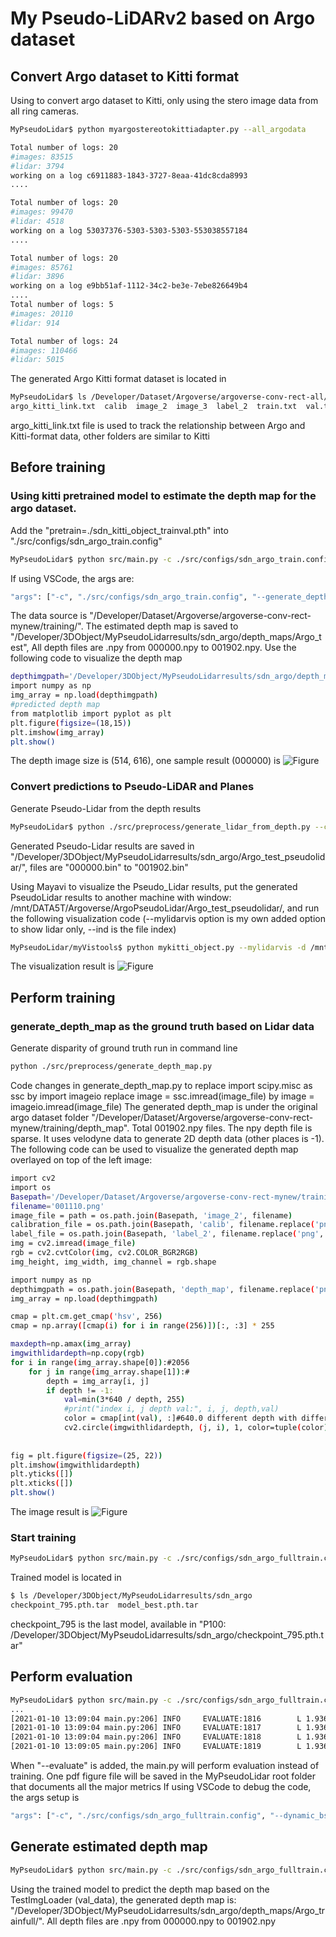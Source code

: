 # My Pseudo-LiDARv2 based on Argo dataset

## Convert Argo dataset to Kitti format
Using to convert argo dataset to Kitti, only using the stero image data from all ring cameras.
```bash
MyPseudoLidar$ python myargostereotokittiadapter.py --all_argodata

Total number of logs: 20
#images: 83515
#lidar: 3794
working on a log c6911883-1843-3727-8eaa-41dc8cda8993
....

Total number of logs: 20
#images: 99470
#lidar: 4518
working on a log 53037376-5303-5303-5303-553038557184
....

Total number of logs: 20
#images: 85761
#lidar: 3896
working on a log e9bb51af-1112-34c2-be3e-7ebe826649b4
....
Total number of logs: 5
#images: 20110
#lidar: 914

Total number of logs: 24
#images: 110466
#lidar: 5015

```
The generated Argo Kitti format dataset is located in
```bash
MyPseudoLidar$ ls /Developer/Dataset/Argoverse/argoverse-conv-rect-all/training/
argo_kitti_link.txt  calib  image_2  image_3  label_2  train.txt  val.txt  velodyne
```
argo_kitti_link.txt file is used to track the relationship between Argo and Kitti-format data, other folders are similar to Kitti

## Before training
### Using kitti pretrained model to estimate the depth map for the argo dataset. 
Add the "pretrain=./sdn_kitti_object_trainval.pth" into "./src/configs/sdn_argo_train.config"
```bash
MyPseudoLidar$ python src/main.py -c ./src/configs/sdn_argo_train.config --generate_depth_map --dynamic_bs --data_tag Argo_test --argo
```
If using VSCode, the args are:
```bash
"args": ["-c", "./src/configs/sdn_argo_train.config", "--generate_depth_map", "--dynamic_bs", "--data_tag", "Argo_test", "--argo"],
```
The data source is "/Developer/Dataset/Argoverse/argoverse-conv-rect-mynew/training/". The estimated depth map is saved to "/Developer/3DObject/MyPseudoLidarresults/sdn_argo/depth_maps/Argo_test", All depth files are .npy from 000000.npy to 001902.npy.
Use the following code to visualize the depth map
```bash
depthimgpath='/Developer/3DObject/MyPseudoLidarresults/sdn_argo/depth_maps/Argo_test/000001.npy'
import numpy as np
img_array = np.load(depthimgpath)
#predicted depth map
from matplotlib import pyplot as plt
plt.figure(figsize=(18,15))
plt.imshow(img_array)
plt.show()
```
The depth image size is (514, 616), one sample result (000000) is
![Figure](figures/estimateddepth0beforetraining.png)

### Convert predictions to Pseudo-LiDAR and Planes
Generate Pseudo-Lidar from the depth results
```bash
MyPseudoLidar$ python ./src/preprocess/generate_lidar_from_depth.py --calib_dir /Developer/Dataset/Argoverse/argoverse-conv-rect-mynew/training/calib --depth_dir /Developer/3DObject/MyPseudoLidarresults/sdn_argo/depth_maps/Argo_test/ --save_dir /Developer/3DObject/MyPseudoLidarresults/sdn_argo/Argo_test_pseudolidar/
```
Generated Pseudo-Lidar results are saved in "/Developer/3DObject/MyPseudoLidarresults/sdn_argo/Argo_test_pseudolidar/", files are "000000.bin" to "001902.bin"

Using Mayavi to visualize the Pseudo_Lidar results, put the generated PseudoLidar results to another machine with window: /mnt/DATA5T/Argoverse/ArgoPseudoLidar/Argo_test_pseudolidar/, and run the following visualization code (--mylidarvis option is my own added option to show lidar only, --ind is the file index)
```bash
MyPseudoLidar/myVistools$ python mykitti_object.py --mylidarvis -d /mnt/DATA5T/Argoverse/ArgoPseudoLidar/Argo_test_pseudolidar/ --ind 10
```
The visualization result is
![Figure](figures/pseudolidarbeforetraining.png)

## Perform training
### generate_depth_map as the ground truth based on Lidar data
Generate disparity of ground truth run in command line 
```bash
python ./src/preprocess/generate_depth_map.py 
```
Code changes in generate_depth_map.py to replace import scipy.misc as ssc by import imageio replace image = ssc.imread(image_file) by image = imageio.imread(image_file)
The generated depth_map is under the original argo dataset folder "/Developer/Dataset/Argoverse/argoverse-conv-rect-mynew/training/depth_map". Total 001902.npy files. The npy depth file is sparse. It uses velodyne data to generate 2D depth data (other places is -1).
The following code can be used to visualize the generated depth map overlayed on top of the left image:
```bash
import cv2
import os
Basepath='/Developer/Dataset/Argoverse/argoverse-conv-rect-mynew/training/'
filename='001110.png'
image_file = path = os.path.join(Basepath, 'image_2', filename)
calibration_file = os.path.join(Basepath, 'calib', filename.replace('png', 'txt'))
label_file = os.path.join(Basepath, 'label_2', filename.replace('png', 'txt'))
img = cv2.imread(image_file)
rgb = cv2.cvtColor(img, cv2.COLOR_BGR2RGB)
img_height, img_width, img_channel = rgb.shape

import numpy as np
depthimgpath = os.path.join(Basepath, 'depth_map', filename.replace('png', 'npy'))
img_array = np.load(depthimgpath)

cmap = plt.cm.get_cmap('hsv', 256)
cmap = np.array([cmap(i) for i in range(256)])[:, :3] * 255

maxdepth=np.amax(img_array)
imgwithlidardepth=np.copy(rgb)
for i in range(img_array.shape[0]):#2056
    for j in range(img_array.shape[1]):#
        depth = img_array[i, j]
        if depth != -1:
            val=min(3*640 / depth, 255)
            #print("index i, j depth val:", i, j, depth,val)
            color = cmap[int(val), :]#640.0 different depth with different color
            cv2.circle(imgwithlidardepth, (j, i), 1, color=tuple(color), thickness=-1) #Thickness of -1 px will fill the circle shape by the specified color.
            
    
fig = plt.figure(figsize=(25, 22))
plt.imshow(imgwithlidardepth)
plt.yticks([])
plt.xticks([])
plt.show()
```
The image result is
![Figure](figures/lidardepthmaponimage.png)

### Start training
```bash
MyPseudoLidar$ python src/main.py -c ./src/configs/sdn_argo_fulltrain.config --dynamic_bs --resume /Developer/3DObject/MyPseudoLidarresults/sdn_argo/checkpoint_525.pth.tar --data_tag Argo_trainfull --argo
```
Trained model is located in
```bash
$ ls /Developer/3DObject/MyPseudoLidarresults/sdn_argo
checkpoint_795.pth.tar  model_best.pth.tar
```
checkpoint_795 is the last model, available in "P100: /Developer/3DObject/MyPseudoLidarresults/sdn_argo/checkpoint_795.pth.tar"

## Perform evaluation
```bash
MyPseudoLidar$ python src/main.py -c ./src/configs/sdn_argo_fulltrain.config --dynamic_bs --evaluate --data_tag Argo_trainfull --argo --resume /Developer/3DObject/MyPseudoLidarresults/sdn_argo/checkpoint_795.pth.tar
...
[2021-01-10 13:09:04 main.py:206] INFO     EVALUATE:1816        L 1.936 RLI 5.590 RLO 0.164 ABS 0.070 SQ 1.076 DEL 0.941 DELQ 0.968 DELC 0.981 Time:0.282
[2021-01-10 13:09:04 main.py:206] INFO     EVALUATE:1817        L 1.936 RLI 5.590 RLO 0.164 ABS 0.070 SQ 1.075 DEL 0.941 DELQ 0.968 DELC 0.981 Time:0.282
[2021-01-10 13:09:04 main.py:206] INFO     EVALUATE:1818        L 1.936 RLI 5.590 RLO 0.164 ABS 0.070 SQ 1.075 DEL 0.941 DELQ 0.968 DELC 0.981 Time:0.282
[2021-01-10 13:09:05 main.py:206] INFO     EVALUATE:1819        L 1.936 RLI 5.590 RLO 0.164 ABS 0.070 SQ 1.075 DEL 0.941 DELQ 0.968 DELC 0.981 Time:0.282
```
When "--evaluate" is added, the main.py will perform evaluation instead of training. One pdf figure file will be saved in the MyPseudoLidar root folder that documents all the major metrics
If using VSCode to debug the code, the args setup is
```bash
"args": ["-c", "./src/configs/sdn_argo_fulltrain.config", "--dynamic_bs", "--evaluate", "--resume", "/Developer/3DObject/MyPseudoLidarresults/sdn_argo/checkpoint_795.pth.tar", "--data_tag", "Argo_trainfull", "--argo"],
```

## Generate estimated depth map
```bash
MyPseudoLidar$ python src/main.py -c ./src/configs/sdn_argo_fulltrain.config --dynamic_bs --generate_depth_map --resume /Developer/3DObject/MyPseudoLidarresults/sdn_argo/checkpoint_795.pth.tar --data_tag Argo_trainfull --argo
```
Using the trained model to predict the depth map based on the TestImgLoader (val_data), the generated depth map is: "/Developer/3DObject/MyPseudoLidarresults/sdn_argo/depth_maps/Argo_trainfull/". All depth files are .npy from 000000.npy to 001902.npy

